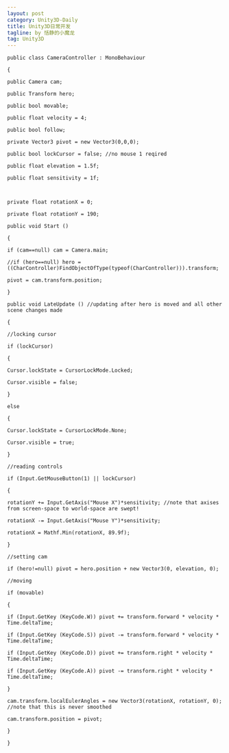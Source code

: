 ```yaml
---
layout: post
category: Unity3D-Daily
title: Unity3D日常开发
tagline: by 恬静的小魔龙
tag: Unity3D
---
```


<pre class="has">
<code>public class CameraController : MonoBehaviour

{

public Camera cam;

public Transform hero;

public bool movable;

public float velocity = 4;

public bool follow;

private Vector3 pivot = new Vector3(0,0,0);

public bool lockCursor = false; //no mouse 1 reqired

public float elevation = 1.5f;

public float sensitivity = 1f;



private float rotationX = 0;

private float rotationY = 190;

public void Start ()

{

if (cam==null) cam = Camera.main;

//if (hero==null) hero = ((CharController)FindObjectOfType(typeof(CharController))).transform;

pivot = cam.transform.position;

}

public void LateUpdate () //updating after hero is moved and all other scene changes made

{

//locking cursor

if (lockCursor)

{

Cursor.lockState = CursorLockMode.Locked;

Cursor.visible = false;

}

else

{

Cursor.lockState = CursorLockMode.None;

Cursor.visible = true;

}

//reading controls

if (Input.GetMouseButton(1) || lockCursor)

{

rotationY += Input.GetAxis("Mouse X")*sensitivity; //note that axises from screen-space to world-space are swept!

rotationX -= Input.GetAxis("Mouse Y")*sensitivity;

rotationX = Mathf.Min(rotationX, 89.9f);

}

//setting cam

if (hero!=null) pivot = hero.position + new Vector3(0, elevation, 0);

//moving

if (movable)

{

if (Input.GetKey (KeyCode.W)) pivot += transform.forward * velocity * Time.deltaTime;

if (Input.GetKey (KeyCode.S)) pivot -= transform.forward * velocity * Time.deltaTime;

if (Input.GetKey (KeyCode.D)) pivot += transform.right * velocity * Time.deltaTime;

if (Input.GetKey (KeyCode.A)) pivot -= transform.right * velocity * Time.deltaTime;

}

cam.transform.localEulerAngles = new Vector3(rotationX, rotationY, 0); //note that this is never smoothed

cam.transform.position = pivot;

}

}</code></pre>

<p> </p>